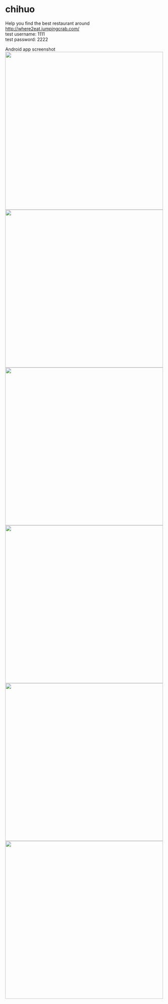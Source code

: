 # chihuo
Help you find the best restaurant around <br />
http://where2eat.jumpingcrab.com/<br />
 test username: 1111<br />
 test password: 2222<br />

Android app screenshot<br />
<img src="https://github.com/jediwjr/chihuo/blob/master/README_PIC/Screenshot_1490308766.png" width="500"><br />
<img src="https://github.com/jediwjr/chihuo/blob/master/README_PIC/Screenshot_1490308775.png" width="500"><br />
<img src="https://github.com/jediwjr/chihuo/blob/master/README_PIC/Screenshot_1490308785.png" width="500"><br />
<img src="https://github.com/jediwjr/chihuo/blob/master/README_PIC/Screenshot_1490308799.png" width="500"><br />
<img src="https://github.com/jediwjr/chihuo/blob/master/README_PIC/Screenshot_1490308807.png" width="500"><br />
<img src="https://github.com/jediwjr/chihuo/blob/master/README_PIC/Screenshot_1490308814.png" width="500"><br />

